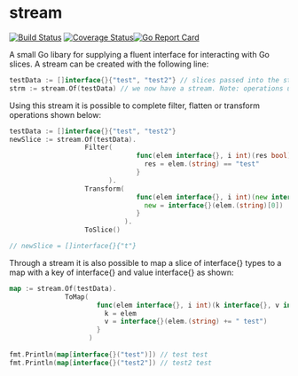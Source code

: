 # stream 
[![Build Status](https://travis-ci.org/sc14jw/stream.svg?branch=master)](https://travis-ci.org/sc14jw/stream) [![Coverage Status](https://coveralls.io/repos/github/sc14jw/stream/badge.svg?branch=master)](https://coveralls.io/github/sc14jw/stream?branch=master)[![Go Report Card](https://goreportcard.com/badge/github.com/sc14jw/stream)](https://goreportcard.com/report/github.com/sc14jw/stream)

A small Go libary for supplying a fluent interface for interacting with Go slices. A stream can be created with the following
line:
```go
testData := []interface{}{"test", "test2"} // slices passed into the stream must be of type []interface{}
strm := stream.Of(testData) // we now have a stream. Note: operations using this stream will not effect the original list
```
Using this stream it is possible to complete filter, flatten or transform operations shown below:
```go
testData := []interface{}{"test", "test2"}
newSlice := stream.Of(testData).
                   Filter(
                                func(elem interface{}, i int)(res bool){
                                  res = elem.(string) == "test"
                                }
                         ).
                   Transform(
                                func(elem interface{}, i int)(new interface{}){
                                  new = interface{}(elem.(string)[0])
                                }
                             ).
                   ToSlice()

// newSlice = []interface{}{"t"}
```
Through a stream it is also possible to map a slice of interface{} types to a map with a key of interface{} and value interface{}
as shown:
``` go
map := stream.Of(testData).
              ToMap(
                      func(elem interface{}, i int)(k interface{}, v interface{}){
                        k = elem
                        v = interface{}(elem.(string) += " test")
                      }
                    )
                    
fmt.Println(map[interface{}("test")]) // test test
fmt.Println(map[interface{}("test2"]) // test2 test
```
